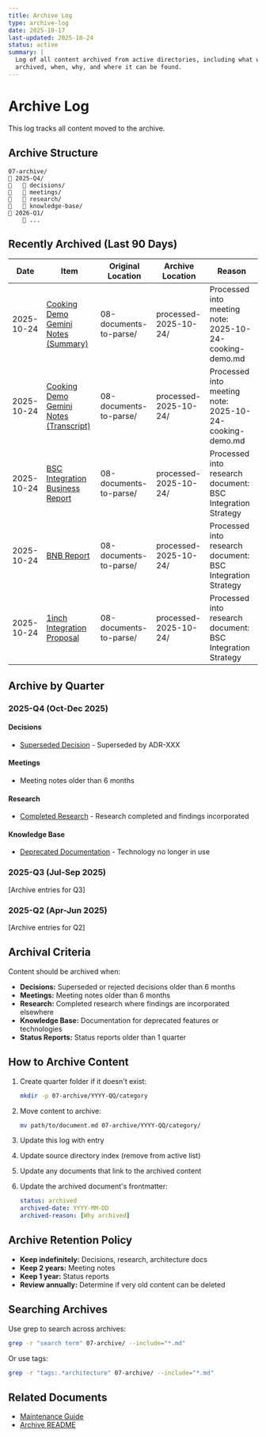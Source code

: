 ```yaml
---
title: Archive Log
type: archive-log
date: 2025-10-17
last-updated: 2025-10-24
status: active
summary: |
  Log of all content archived from active directories, including what was
  archived, when, why, and where it can be found.
---
```


# Archive Log

This log tracks all content moved to the archive.

## Archive Structure

```
07-archive/
   2025-Q4/
      decisions/
      meetings/
      research/
      knowledge-base/
   2026-Q1/
       ...
```

## Recently Archived (Last 90 Days)

| Date | Item | Original Location | Archive Location | Reason |
|------|------|------------------|------------------|--------|
| 2025-10-24 | [Cooking Demo Gemini Notes (Summary)](processed-2025-10-24/[Cooking]%20Demo_%202025_10_24%2011_27%20GMT-03_00%20-%20Notas%20de%20Gemini.md) | 08-documents-to-parse/ | processed-2025-10-24/ | Processed into meeting note: 2025-10-24-cooking-demo.md |
| 2025-10-24 | [Cooking Demo Gemini Notes (Transcript)](processed-2025-10-24/[Cooking]%20Demo_%202025_10_24%2011_27%20GMT-03_00%20-%20Notas%20de%20Gemini-2.md) | 08-documents-to-parse/ | processed-2025-10-24/ | Processed into meeting note: 2025-10-24-cooking-demo.md |
| 2025-10-24 | [BSC Integration Business Report](processed-2025-10-24/BSC_Integration_Business_Report.md) | 08-documents-to-parse/ | processed-2025-10-24/ | Processed into research document: BSC Integration Strategy |
| 2025-10-24 | [BNB Report](processed-2025-10-24/bnb-report.md) | 08-documents-to-parse/ | processed-2025-10-24/ | Processed into research document: BSC Integration Strategy |
| 2025-10-24 | [1inch Integration Proposal](processed-2025-10-24/1inch-integration-proposal.md) | 08-documents-to-parse/ | processed-2025-10-24/ | Processed into research document: BSC Integration Strategy |

## Archive by Quarter

### 2025-Q4 (Oct-Dec 2025)

#### Decisions
- [Superseded Decision](2025-Q4/decisions/YYYY-MM-DD-old-decision.md) - Superseded by ADR-XXX

#### Meetings
- Meeting notes older than 6 months

#### Research
- [Completed Research](2025-Q4/research/research-title.md) - Research completed and findings incorporated

#### Knowledge Base
- [Deprecated Documentation](2025-Q4/knowledge-base/old-doc.md) - Technology no longer in use

### 2025-Q3 (Jul-Sep 2025)
[Archive entries for Q3]

### 2025-Q2 (Apr-Jun 2025)
[Archive entries for Q2]

## Archival Criteria

Content should be archived when:
- **Decisions:** Superseded or rejected decisions older than 6 months
- **Meetings:** Meeting notes older than 6 months
- **Research:** Completed research where findings are incorporated elsewhere
- **Knowledge Base:** Documentation for deprecated features or technologies
- **Status Reports:** Status reports older than 1 quarter

## How to Archive Content

1. Create quarter folder if it doesn't exist:
   ```bash
   mkdir -p 07-archive/YYYY-QQ/category
   ```

2. Move content to archive:
   ```bash
   mv path/to/document.md 07-archive/YYYY-QQ/category/
   ```

3. Update this log with entry

4. Update source directory index (remove from active list)

5. Update any documents that link to the archived content

6. Update the archived document's frontmatter:
   ```yaml
   status: archived
   archived-date: YYYY-MM-DD
   archived-reason: [Why archived]
   ```

## Archive Retention Policy

- **Keep indefinitely:** Decisions, research, architecture docs
- **Keep 2 years:** Meeting notes
- **Keep 1 year:** Status reports
- **Review annually:** Determine if very old content can be deleted

## Searching Archives

Use grep to search across archives:
```bash
grep -r "search term" 07-archive/ --include="*.md"
```

Or use tags:
```bash
grep -r "tags:.*architecture" 07-archive/ --include="*.md"
```

## Related Documents
- [Maintenance Guide](../.claude/maintenance-guide.md)
- [Archive README](README.md)
